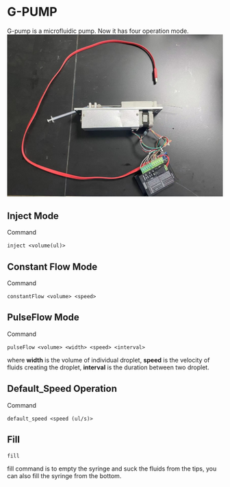# G-PUMP

G-pump is a microfluidic pump. Now it has four operation mode.![](assets/2024-03-20-02-37-02-image.png)

## Inject Mode

Command

```
inject <volume(ul)>
```

## Constant Flow Mode

Command

```
constantFlow <volume> <speed>
```

## PulseFlow Mode

Command

```
pulseFlow <volume> <width> <speed> <interval>
```

where **width** is the volume of individual droplet, **speed** is the velocity of fluids creating the droplet, **interval** is the duration between two droplet.

## Default_Speed Operation

Command

```
default_speed <speed (ul/s)>
```

## Fill

```
fill
```

fill command is to empty the syringe and suck the fluids from the tips, you can also fill the syringe from the bottom.